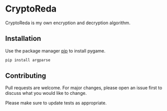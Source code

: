 # CryptoReda

CryptoReda is my own encryption and decryption algorithm.

## Installation

Use the package manager [pip](https://pip.pypa.io/en/stable/) to install pygame.

```bash
pip install argparse
```

## Contributing
Pull requests are welcome. For major changes, please open an issue first to discuss what you would like to change.

Please make sure to update tests as appropriate.